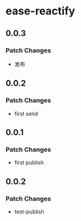 # ease-reactify

## 0.0.3

### Patch Changes

- 发布

## 0.0.2

### Patch Changes

- first send

## 0.0.1

### Patch Changes

- first publish

## 0.0.2

### Patch Changes

- test-publish

